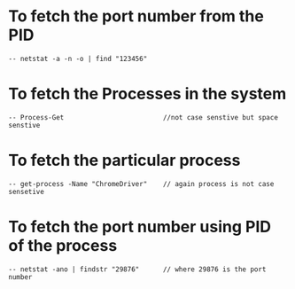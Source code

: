 # To fetch the port number from the PID
	-- netstat -a -n -o | find "123456"
# To fetch the Processes in the system
	-- Process-Get                         //not case senstive but space senstive
# To fetch the particular process
	-- get-process -Name "ChromeDriver"    // again process is not case sensetive
# To fetch the port number using PID of the process
	-- netstat -ano | findstr "29876"      // where 29876 is the port number